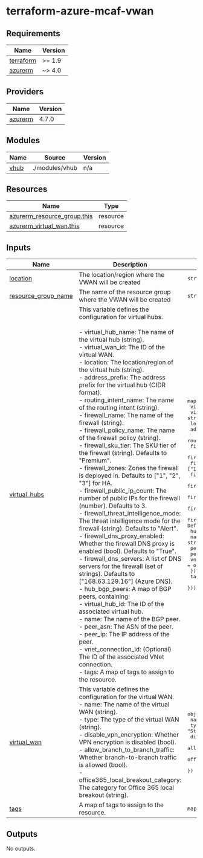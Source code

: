 # terraform-azure-mcaf-vwan

<!-- BEGIN_TF_DOCS -->
## Requirements

| Name | Version |
|------|---------|
| <a name="requirement_terraform"></a> [terraform](#requirement\_terraform) | >= 1.9 |
| <a name="requirement_azurerm"></a> [azurerm](#requirement\_azurerm) | ~> 4.0 |

## Providers

| Name | Version |
|------|---------|
| <a name="provider_azurerm"></a> [azurerm](#provider\_azurerm) | 4.7.0 |

## Modules

| Name | Source | Version |
|------|--------|---------|
| <a name="module_vhub"></a> [vhub](#module\_vhub) | ./modules/vhub | n/a |

## Resources

| Name | Type |
|------|------|
| [azurerm_resource_group.this](https://registry.terraform.io/providers/hashicorp/azurerm/latest/docs/resources/resource_group) | resource |
| [azurerm_virtual_wan.this](https://registry.terraform.io/providers/hashicorp/azurerm/latest/docs/resources/virtual_wan) | resource |

## Inputs

| Name | Description | Type | Default | Required |
|------|-------------|------|---------|:--------:|
| <a name="input_location"></a> [location](#input\_location) | The location/region where the VWAN will be created | `string` | n/a | yes |
| <a name="input_resource_group_name"></a> [resource\_group\_name](#input\_resource\_group\_name) | The name of the resource group where the VWAN will be created | `string` | n/a | yes |
| <a name="input_virtual_hubs"></a> [virtual\_hubs](#input\_virtual\_hubs) | This variable defines the configuration for virtual hubs.<br><br>- virtual\_hub\_name: The name of the virtual hub (string).<br>- virtual\_wan\_id: The ID of the virtual WAN.<br>- location: The location/region of the virtual hub (string).<br>- address\_prefix: The address prefix for the virtual hub (CIDR format).<br>- routing\_intent\_name: The name of the routing intent (string).<br>- firewall\_name: The name of the firewall (string).<br>- firewall\_policy\_name: The name of the firewall policy (string).<br>- firewall\_sku\_tier: The SKU tier of the firewall (string). Defaults to "Premium".<br>- firewall\_zones: Zones the firewall is deployed in. Defaults to ["1", "2", "3"] for HA.<br>- firewall\_public\_ip\_count: The number of public IPs for the firewall (number). Defaults to 3.<br>- firewall\_threat\_intelligence\_mode: The threat intelligence mode for the firewall (string). Defaults to "Alert".<br>- firewall\_dns\_proxy\_enabled: Whether the firewall DNS proxy is enabled (bool). Defaults to "True".<br>- firewall\_dns\_servers: A list of DNS servers for the firewall (set of strings). Defaults to ["168.63.129.16"] (Azure DNS).<br>- hub\_bgp\_peers: A map of BGP peers, containing:<br>  - virtual\_hub\_id: The ID of the associated virtual hub.<br>  - name: The name of the BGP peer.<br>  - peer\_asn: The ASN of the peer.<br>  - peer\_ip: The IP address of the peer.<br>  - vnet\_connection\_id: (Optional) The ID of the associated VNet connection.<br>- tags: A map of tags to assign to the resource. | <pre>map(object({<br>    virtual_hub_name                  = string<br>    virtual_wan_id                    = string<br>    location                          = string<br>    address_prefix                    = string<br>    routing_intent_name               = string<br>    firewall_name                     = string<br>    firewall_policy_name              = string<br>    firewall_zones                    = optional(set(string), ["1", "2", "3"])<br>    firewall_sku_tier                 = optional(string, "Premium")<br>    firewall_public_ip_count          = optional(number, 3)<br>    firewall_threat_intelligence_mode = optional(string, "Alert")<br>    firewall_dns_proxy_enabled        = optional(bool, true)<br>    firewall_dns_servers              = optional(set(string), ["168.63.129.16"]) # Default Azure DNS<br>    hub_bgp_peers = optional(map(object({<br>      name               = string<br>      peer_asn           = number<br>      peer_ip            = string<br>      vnet_connection_id = optional(string)<br>    })), {})<br>    tags = optional(map(string), {})<br>  }))</pre> | n/a | yes |
| <a name="input_virtual_wan"></a> [virtual\_wan](#input\_virtual\_wan) | This variable defines the configuration for the virtual WAN.<br>- name: The name of the virtual WAN (string).<br>- type: The type of the virtual WAN (string).<br>- disable\_vpn\_encryption: Whether VPN encryption is disabled (bool).<br>- allow\_branch\_to\_branch\_traffic: Whether branch-to-branch traffic is allowed (bool).<br>- office365\_local\_breakout\_category: The category for Office 365 local breakout (string). | <pre>object({<br>    name                              = string<br>    type                              = optional(string, "Standard")<br>    disable_vpn_encryption            = optional(bool, false)<br>    allow_branch_to_branch_traffic    = optional(bool, true)<br>    office365_local_breakout_category = optional(string, "None")<br>  })</pre> | n/a | yes |
| <a name="input_tags"></a> [tags](#input\_tags) | A map of tags to assign to the resource. | `map(string)` | `{}` | no |

## Outputs

No outputs.
<!-- END_TF_DOCS -->